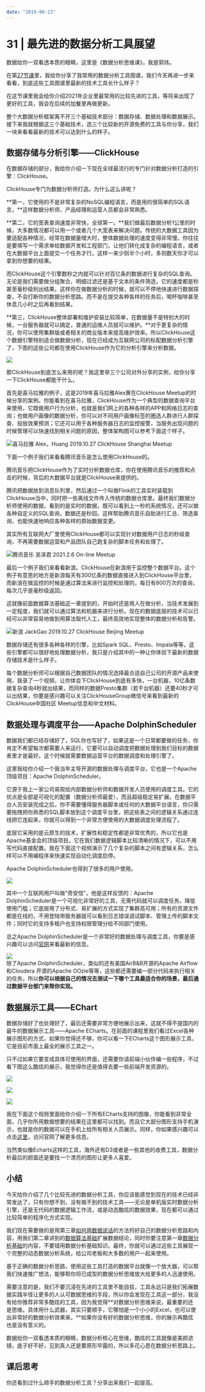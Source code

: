 ```yaml
---
date: "2019-06-23"
---  
```

      
# 31 |  最先进的数据分析工具展望
数据给你一双看透本质的眼睛，这里是《数据分析思维课》，我是郭炜。

在第[27节课](https://time.geekbang.org/column/article/424564)里，我给你分享了我常用的数据分析工具图谱，我们今天再进一步来看看，到底这些工具图谱里最新的技术工具长什么样子？

在这节课里我会给你介绍2021年企业里最常用的比较先进的工具，等将来出现了更好的工具，我会在后续的加餐里再做更新。

整个大数据分析框架离不开三个基础技术部分：数据存储、数据处理和数据展示。接下来我就根据这三个基础技术，选三个比较新的开源免费的工具与你分享，我们一块来看看最新的技术可以达到什么的样子。

## 数据存储与分析引擎——ClickHouse

在数据存储的部分，我给你介绍一下现在全球最流行的专门针对数据分析打造的引擎：ClickHouse。

ClickHouse专门为数据分析师打造。为什么这么讲呢？

**第一，它使用的不是非常复杂的NoSQL编程语言，而是用的很简单的SQL语言，**这样数据分析师、产品经理和运营人员都会非常熟悉。

**第二，它的宽表查询速度非常快，全球第一。**我们做最后数据分析1公里的时候，大多数情况都可以用一个或者几个大宽表来解决问题。传统的大数据工具因为要适配各种情况，经常在数据量增大时，整体数据处理的速度变得非常慢。你往往是要填写一个需求单给数据开发和工程部门，让他们转化成复杂的编程语言，或者在大数据平台上面提交一个任务才行。这样一来少则半个小时，多则数天你才可以拿到你想要的结果。

<!-- [[[read_end]]] -->

而ClickHouse这个引擎数秒之内就可以针对百亿条的数据进行复杂的SQL查询。无论是我们需要做分组聚合、明细过滤还是基于文本的条件筛选，它的速度都是秒甚至毫秒级别出结果。这样你在做数据分析的时候，就可以不停地快速进行数据探查，不会打断你的数据分析思路。而不是在提交各种各样的任务后，喝杯咖啡甚至休息几小时之后再看到结果。

**第三，ClickHouse整体部署和维护安装比较简单，在数据量不是特别大的时候，一台服务器就可以搞定，普通的运维人员就可以维护。**对于更复杂的情况，你可以使用集群版或者相关的商业版本来提高维护效率。所以ClickHouse这个数据引擎特别适合做数据分析，现在已经成为互联网公司的标配数据分析引擎了，下图的这些公司都在使用ClickHouse作为它的分析引擎来分析数据。

![](./httpsstatic001geekbangorgresourceimage63de63fe0d040e134ae247cc1dcd7194e5de.png)

那ClickHouse到底怎么来用的呢？我这里举三个公司对外分享的实例，给你分享一下ClickHouse都能干什么。

首先是喜马拉雅的例子，这是2019年喜马拉雅Alex黄在ClickHouse Meetup的时候分享的案例。你能看到在喜马拉雅，ClickHouse作为一个典型的数据查询平台来使用，它既做用户行为分析，也就是我们网上的各种各样的APP和网络日志的查询；也做用户画像的数据分析，你可以对不同用户画像标签的圈选人群进行人群探查、投放效果预测；它还可以用于各种服务器日志的监控报警，当服务出现问题的时候管理可以快速找到相关问题的原因，整体架构图可以参考下面这个样子。

![](./httpsstatic001geekbangorgresourceimage57d157eeeb609bfd89b64966fc7c4ac8e1d1.png "喜马拉雅 Alex，Huang 2019.10.27 ClickHouse Shanghai Meetup")

下面一个例子我们来看看腾讯音乐是怎么使用ClickHouse的。

腾讯音乐把ClickHouse作为了实时分析数据仓库，你在使用腾讯音乐的推荐和点击的时候，背后的大数据平台就是ClickHouse来提供的。

腾讯把数据放到消息队列里，然后通过一个叫做Flink的工具实时装载到ClickHouse当中，同时把一些离线文件传入传统的数据仓库里。最终我们数据分析师使用的数据，看到的是实时的数据，既可以看到上一秒的系统情况，还可以做各种自定义的SQL查询，数据还是秒回。这样帮助腾讯音乐自助进行汇总、筛选查询，也能快速地响应各种各样的原始数据变更。

其实所有互联网大厂里使用ClickHouse都可以实现针对数据用户日志的秒级查询，不再需要数据运营和产品团队自己跑复杂的脚本任务和处理了。

![](./httpsstatic001geekbangorgresourceimage4da14dc5a8d704f393b1391ec027c4ea88a1.png "腾讯音乐 吴泽君 2021.2.6 On-line Meetup")

最后一个例子我们来看看新浪。ClickHouse在新浪用于监控整个数据平台。这个例子有意思的地方是新浪每天有300亿条的数据直接进入到ClickHouse平台里，而新浪在做监控的时候是通过算法来进行监控和处理的，每日有800万次的查询，每次几乎是毫秒级返回。

这就像前面数据算法基础这一章提到的，开始时还是用人在做分析，当技术发展到一定程度，我们就可以通过算法和机器来进行分析。现在的数据底层的技术可以已经可以非常容易地做到用算法取代人工，最终高效地实现整体的数据分析和告警。

![](./httpsstatic001geekbangorgresourceimage91eb912c91062d4baee0536e7486e37da1eb.png "新浪 JackGao 2019.10.27 ClickHouse Beijing Meetup")

数据存储还有很多各种各样的引擎，比如Spark SQL、Presto、Impala等等，这些引擎都可以很好地处理数据分析，我只是介绍其中的一种让你体验下最新的数据存储技术是什么样子。

每个数据分析师可以根据自己数据团队的情况选择最合适自己公司的开源产品来使用，我录了一个视频，让你体会下ClickHouse到底有多快，一台机器，10亿条数据复杂查询4秒就出结果，而同样的数据Presto集群（若干台机器）还要40秒才可以出结果，你要是感兴趣可以关注ClickHouseGroup微信号来看到最新的ClickHouse中国社区 Meetup信息和中文材料。

## 数据处理与调度平台——Apache DolphinScheduler

数据我们都已经存储好了，SQL你也写好了，如果这是一个日常都要做的任务，你肯定不希望每次都需要人来运行，它要可以自动调度把数据处理到我们目标的数据表里才是最好。这个时候就需要数据运营平台的数据调度和处理引擎了。

这里我给你介绍一个我当年主导开源的数据处理与调度平台，它也是一个Apache顶级项目：Apache DolphinScheduler。

它源于我上一家公司易观给内部数据分析师和数据开发人员使用的调度工具。它的优点是全部是可视化的配置（数据分析师最爱），而且超级稳定易扩展。在数据平台人员安装完成之后，你不需要懂得服务器脚本或任何的大数据平台语言，你只需要拖拽把你熟悉的SQL脚本放到这个调度平台里，把这些表之间的逻辑关系通过连线把它连起来，你就可以得到一个非常方便使用的大数据调度处理流程了。

底层它采用的是云原生的技术，扩展性和稳定性都是非常优秀的，所以它也是Apache基金会的顶级项目。它在我们数据逻辑脚本比较清晰的情况下，可以不用写代码直接配置。我在下面这个视频演示了几个复杂的脚本之间有逻辑关系，怎么样可以不用编程序来快速实现自动化调度启停。

Apache DolphinScheduler也得到了很多的用户使用。

![](./httpsstatic001geekbangorgresourceimage94c394a02de86590a9byy6d7b5eca64a1ac3.png)

其中一个互联网用户叫做“奇安信”，他是这样反馈的：Apache DolphinScheduler是一个可视化非常好的工具，无需代码就可以调度任务。降低使用门槛；它底层用了分布式、易扩展的方式实现了集群高可用；所有的资源文件都是在线的，不用登陆带服务器就可以看到日志错误调试脚本、管理上传的脚本文件；同时它的支持多租户也支持权限管理分给不同部门使用。

总之Apache DolphinScheduler是一个非常好的数据处理与调度工具，你要是感兴趣可以访问[官网](http://DolphinScheduler.Apache.Org)来看最新的信息。

![](./httpsstatic001geekbangorgresourceimagea3faa3846147968a65b47ae9058846d460fa.png)  
除了Apache DolphinScheduler，类似的还有美国AirB\&B开源的Apache Airflow和Cloudera 开源的Apache OOzie等等，这些都还需要编一部分代码来执行相关的任务，所以**你可以根据自己的情况去测试一下哪个工具最适合你的场景，最后通过数据平台部门来帮你实现。**

## 数据展示工具——EChart

数据存储好了也处理好了，最后还需要非常方便地展示出来，这就不得不提国内的最牛的数据展示工具——Apache ECharts。在前面的课程里我们看过Excel各种展示图形的方式，如果你觉得还不够，你可以看一下ECharts这个图形展示工具，它是目前市面上最全的展示工具之一。

只不过如果它要变成具体可使用的界面，还需要你请前端小伙伴编一些程序，不过看下图这么酷炫的展示，我觉得你还是值得去要一些前端开发资源的。

![](./httpsstatic001geekbangorgresourceimage5a1f5accc7942155fe13baf53da519a4301f.png)

![](./httpsstatic001geekbangorgresourceimageaf66af3faa0dc67dcd4176cf9b58102f0866.png)

![](./httpsstatic001geekbangorgresourceimagee669e66ab175735551064ca1672aefeb6069.png)

我在下面这个视频里面给你介绍一下所有ECharts支持的图像，你能看到非常全面，几乎你所用数据想要的结果在这里都可以找到。而且它大部分图形支持手机演示，也就是你的数据可以在手机上给所有相关人员展示。同样，你如果感兴趣可以点击[这里](https://echarts.apache.org/zh/index.html)，访问官网了解更多信息。

当然类似像Echarts这样的工具，海外还有D3或者是一些其他的收费工具，数据分析最后的颜面还是要找一个漂亮的图形让更多人喜爱。

## 小结

今天给你介绍了几个比较先进的数据分析工具，你应该能感觉到现在的技术已经非常发达了，只有你想不到，没有做不到的技术工具——无论是单机版实时数据分析引擎，还是无代码的数据逻辑工作流，或是动态酷炫的数据效果，现在都可以通过比较简单的程序化方式实现。

我们现在需要做的是用第三章[如何用数据说话](https://time.geekbang.org/column/article/418334)的方法捋好自己的数据分析思路和内容，用我们第二章讲到的[数据算法基础](https://time.geekbang.org/column/article/410422)扩展数据结论，同时你要注意第一章[数据分析基础](https://time.geekbang.org/column/article/400764)的内容，不要错用数据分析基础知识。最终，你就可以通过这些工具展现一个完整的动态数据分析系统，给公司老板和大多数的用户一起来使用。

基于正确的数据分析思路，使用这些工具打造的数据平台就像一个放大器，可以帮我们快速推广想法，能够帮你将已成型的数据分析思维放大给更多的人迅速使用。

需要注意的是，我们不要沉浸在先进的工具里不能自拔，工具永远只是我们拓展数据实践半径让更多的人认可数据思维的手段，所以你会发现在工具这一部分，我没有给你推荐非常多酷炫的工具，因为我觉得**对数据分析思维来说，最重要的还是思维。具体用什么武器，其实只要顺手，它哪怕是一个小小的Excel，也可以使出非常好的数据分析效果来。**如果你没有好的数据分析思维，你的展示再酷炫也是没有意义的。

数据给你一双看透本质的眼睛，数据分析核心在思维，酷炫的工具就像是美颜滤镜，底子好不好，见到真人还是要原形毕露的，所以多花心思在数据分析思路上。

## 课后思考

你还看到过什么顺手的数据分析工具？分享出来我们一起提高。